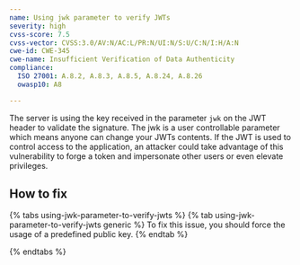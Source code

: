 ```yaml
---
name: Using jwk parameter to verify JWTs
severity: high
cvss-score: 7.5
cvss-vector: CVSS:3.0/AV:N/AC:L/PR:N/UI:N/S:U/C:N/I:H/A:N
cwe-id: CWE-345
cwe-name: Insufficient Verification of Data Authenticity
compliance:
  ISO 27001: A.8.2, A.8.3, A.8.5, A.8.24, A.8.26
  owasp10: A8

---            
```


The server is using the key received in the parameter `jwk` on the JWT header to validate the signature. The jwk is a user controllable parameter which means anyone can change your JWTs contents. If the JWT is used to control access to the application, an attacker could take advantage of this vulnerability to forge a token and impersonate other users or even elevate privileges.

## How to fix

{% tabs using-jwk-parameter-to-verify-jwts %}
{% tab using-jwk-parameter-to-verify-jwts generic %}
To fix this issue, you should force the usage of a predefined public key.
{% endtab %}

{% endtabs %}
